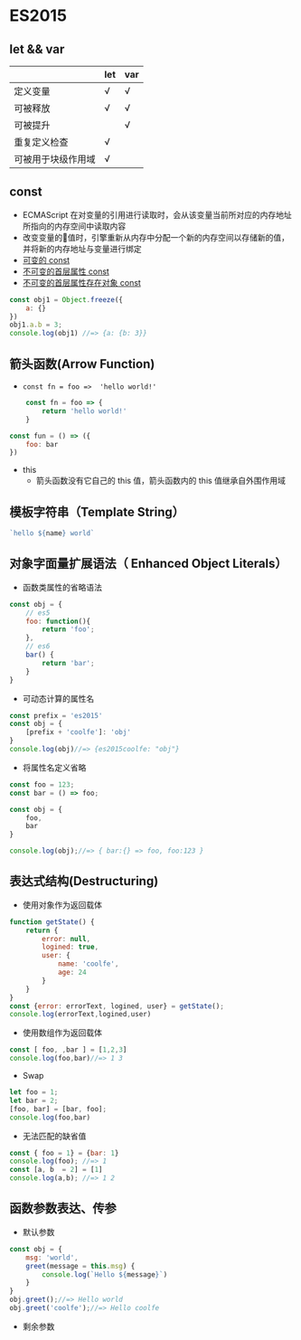 # ES2015
## let && var 
|              | let |  var   |
| ------------ | --- | -----  |
|定义变量       |  √  |   √    |
|可被释放       |  √  |   √    |
|可被提升       |     |   √    |
|重复定义检查    |  √  |        |
|可被用于块级作用域| √  |        |
## const
-  ECMAScript 在对变量的引用进行读取时，会从该变量当前所对应的内存地址所指向的内存空间中读取内容
- 改变变量的值时，引擎重新从内存中分配一个新的内存空间以存储新的值，并将新的内存地址与变量进行绑定 
- [可变的 const](../normal-DEMO/scope/const_variable.html)
- [不可变的首层属性 const](../normal-DEMO/scope/const.html)
- [不可变的首层属性存在对象 const](../normal-DEMO/scope/const_object.html)
```js
const obj1 = Object.freeze({
    a: {}
})
obj1.a.b = 3;
console.log(obj1) //=> {a: {b: 3}}
```
## 箭头函数(Arrow Function)
- `const fn = foo =>  'hello world!'`
```js
    const fn = foo => {
        return 'hello world!'
    }
```
```js
const fun = () => ({
    foo: bar
})
```
- this
    - 箭头函数没有它自己的 this 值，箭头函数内的 this 值继承自外围作用域

## 模板字符串（Template String）
```js
`hello ${name} world`
```

## 对象字面量扩展语法（ Enhanced Object Literals）
- 函数类属性的省略语法
```js
const obj = {
    // es5
    foo: function(){
        return 'foo';
    },
    // es6
    bar() {
        return 'bar';
    }
}
```
- 可动态计算的属性名
```js
const prefix = 'es2015'
const obj = {
    [prefix + 'coolfe']: 'obj'
}
console.log(obj)//=> {es2015coolfe: "obj"}
```
- 将属性名定义省略
```js
const foo = 123;
const bar = () => foo;

const obj = {
    foo,
    bar
}

console.log(obj);//=> { bar:{} => foo, foo:123 }
```

## 表达式结构(Destructuring)
- 使用对象作为返回载体
```js
function getState() {
    return {
        error: null,
        logined: true,
        user: {
            name: 'coolfe',
            age: 24
        }
    }
}
const {error: errorText, logined, user} = getState();
console.log(errorText,logined,user)
```
- 使用数组作为返回载体
```js
const [ foo, ,bar ] = [1,2,3]
console.log(foo,bar)//=> 1 3
```
- Swap
```js
let foo = 1;
let bar = 2;
[foo, bar] = [bar, foo];
console.log(foo,bar)
```

- 无法匹配的缺省值
```js
const { foo = 1} = {bar: 1}
console.log(foo); //=> 1
const [a, b  = 2] = [1]
console.log(a,b); //=> 1 2
```

## 函数参数表达、传参
- 默认参数
```js
const obj = {
    msg: 'world',
    greet(message = this.msg) {
        console.log(`Hello ${message}`)
    }
}
obj.greet();//=> Hello world
obj.greet('coolfe');//=> Hello coolfe
```
- 剩余参数
```js
```